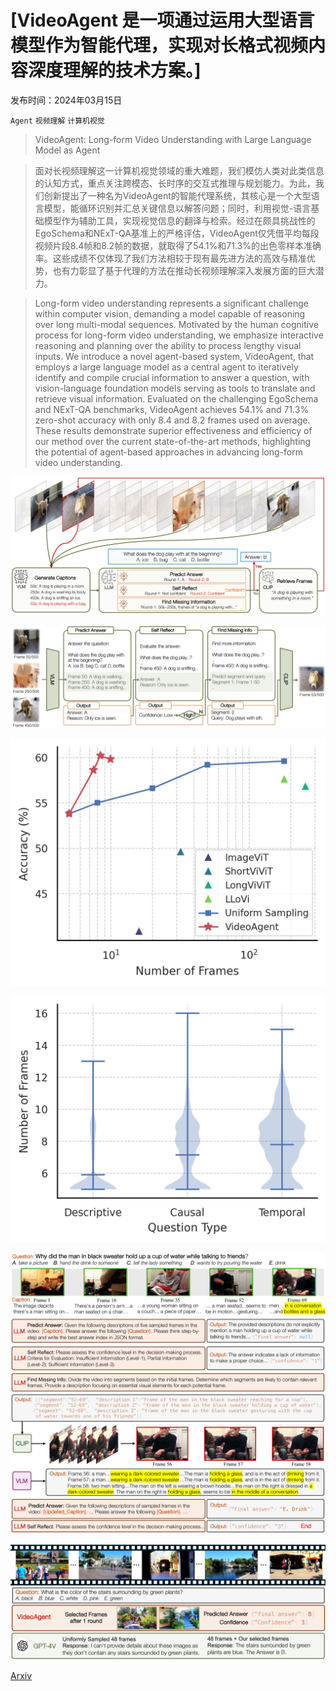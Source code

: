# [VideoAgent 是一项通过运用大型语言模型作为智能代理，实现对长格式视频内容深度理解的技术方案。]

发布时间：2024年03月15日

`Agent` `视频理解` `计算机视觉`

> VideoAgent: Long-form Video Understanding with Large Language Model as Agent

> 面对长视频理解这一计算机视觉领域的重大难题，我们模仿人类对此类信息的认知方式，重点关注跨模态、长时序的交互式推理与规划能力。为此，我们创新提出了一种名为VideoAgent的智能代理系统，其核心是一个大型语言模型，能循环识别并汇总关键信息以解答问题；同时，利用视觉-语言基础模型作为辅助工具，实现视觉信息的翻译与检索。经过在颇具挑战性的EgoSchema和NExT-QA基准上的严格评估，VideoAgent仅凭借平均每段视频片段8.4帧和8.2帧的数据，就取得了54.1%和71.3%的出色零样本准确率。这些成绩不仅体现了我们方法相较于现有最先进方法的高效与精准优势，也有力彰显了基于代理的方法在推动长视频理解深入发展方面的巨大潜力。

> Long-form video understanding represents a significant challenge within computer vision, demanding a model capable of reasoning over long multi-modal sequences. Motivated by the human cognitive process for long-form video understanding, we emphasize interactive reasoning and planning over the ability to process lengthy visual inputs. We introduce a novel agent-based system, VideoAgent, that employs a large language model as a central agent to iteratively identify and compile crucial information to answer a question, with vision-language foundation models serving as tools to translate and retrieve visual information. Evaluated on the challenging EgoSchema and NExT-QA benchmarks, VideoAgent achieves 54.1% and 71.3% zero-shot accuracy with only 8.4 and 8.2 frames used on average. These results demonstrate superior effectiveness and efficiency of our method over the current state-of-the-art methods, highlighting the potential of agent-based approaches in advancing long-form video understanding.

![VideoAgent 是一项通过运用大型语言模型作为智能代理，实现对长格式视频内容深度理解的技术方案。](../../../paper_images/2403.10517/x1.png)

![VideoAgent 是一项通过运用大型语言模型作为智能代理，实现对长格式视频内容深度理解的技术方案。](../../../paper_images/2403.10517/x2.png)

![VideoAgent 是一项通过运用大型语言模型作为智能代理，实现对长格式视频内容深度理解的技术方案。](../../../paper_images/2403.10517/eff.png)

![VideoAgent 是一项通过运用大型语言模型作为智能代理，实现对长格式视频内容深度理解的技术方案。](../../../paper_images/2403.10517/violin.png)

![VideoAgent 是一项通过运用大型语言模型作为智能代理，实现对长格式视频内容深度理解的技术方案。](../../../paper_images/2403.10517/x3.png)

![VideoAgent 是一项通过运用大型语言模型作为智能代理，实现对长格式视频内容深度理解的技术方案。](../../../paper_images/2403.10517/x4.png)

[Arxiv](https://arxiv.org/abs/2403.10517)